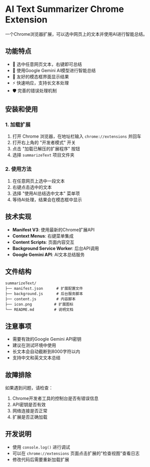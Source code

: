 # AI Text Summarizer Chrome Extension

一个Chrome浏览器扩展，可以选中网页上的文本并使用AI进行智能总结。

## 功能特点

- 🎯 选中任意网页文本，右键即可总结
- 🤖 使用Google Gemini AI模型进行智能总结
- 💬 友好的模态框界面显示结果
- ⚡ 快速响应，支持长文本处理
- 🛡️ 完善的错误处理机制

## 安装和使用

### 1. 加载扩展

1. 打开 Chrome 浏览器，在地址栏输入 `chrome://extensions` 并回车
2. 打开右上角的 "开发者模式" 开关
3. 点击 "加载已解压的扩展程序" 按钮
4. 选择 `summarizeText` 项目文件夹

### 2. 使用方法

1. 在任意网页上选中一段文本
2. 右键点击选中的文本
3. 选择 "使用AI总结选中文本" 菜单项
4. 等待AI处理，结果会在模态框中显示

## 技术实现

- **Manifest V3**: 使用最新的Chrome扩展API
- **Context Menus**: 右键菜单集成
- **Content Scripts**: 页面内容交互
- **Background Service Worker**: 后台API调用
- **Google Gemini API**: AI文本总结服务

## 文件结构

```
summarizeText/
├── manifest.json      # 扩展配置文件
├── background.js      # 后台服务脚本
├── content.js         # 内容脚本
├── icon.png          # 扩展图标
└── README.md         # 说明文档
```

## 注意事项

- 需要有效的Google Gemini API密钥
- 建议在测试环境中使用
- 长文本会自动截断到8000字符以内
- 支持中文和英文文本总结

## 故障排除

如果遇到问题，请检查：

1. Chrome开发者工具的控制台是否有错误信息
2. API密钥是否有效
3. 网络连接是否正常
4. 扩展是否正确加载

## 开发说明

- 使用 `console.log()` 进行调试
- 可以在 `chrome://extensions` 页面点击扩展的"检查视图"查看日志
- 修改代码后需要重新加载扩展